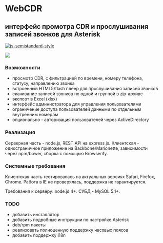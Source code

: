 # WebCDR
## интерфейс промотра CDR и прослушивания записей звонков для Asterisk

[![js-semistandard-style](https://img.shields.io/badge/code%20style-semistandard-brightgreen.svg?style=flat-square)](https://github.com/Flet/semistandard)

![](https://cloud.githubusercontent.com/assets/1784421/17270493/24dda150-5664-11e6-8e4e-a8479fdf6307.png)

### Возможности

- просмотр CDR, с фильтрацией по времени, номеру телефона, статусу, направлению звонка
- встроенный HTML5/flash плеер для прослушивания записей звонков
- скачивание записей звонков по одной и группой в zip-архиве
- экспорт в Excel (xlsx)
- интерфейс администратора для управления пользователями
- ограничение доступа пользователей данными по отдельным внутренним номерам
- опционально - авторизация пользователей через ActiveDirectory

### Реализация

Серверная часть - node.js, REST API на express.js.
Клиентская - одностраничное приложение на Backbone/Marionette, зависимости через npm/bower, сборка с помощью Browserify.

### Системные требования

Клиентская часть тестировалась на актуальных версиях Safari, Firefox, Chrome. Работа в IE не проверялась, поддержка не гарантируется.

Требования к серверу: node.js 4+.
СУБД - MySQL 5.1+.

### TODO

- добавить инсталлятор
- добавить подробные инструкции по настройке Asterisk
- deb/rpm пакеты
- реализовать полноценную поддержку часовых поясов
- добавить поддержку i18n
